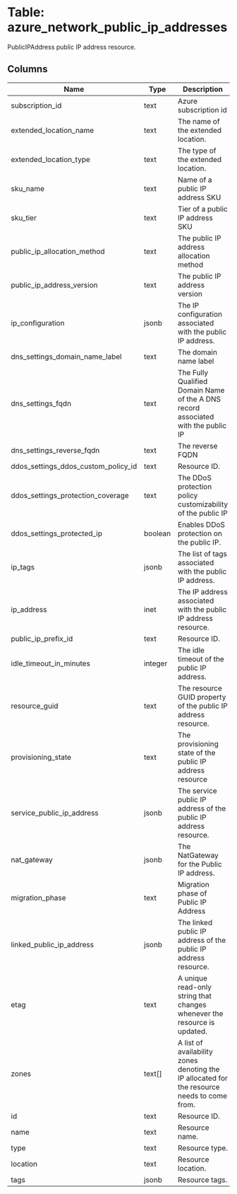 
# Table: azure_network_public_ip_addresses
PublicIPAddress public IP address resource.
## Columns
| Name        | Type           | Description  |
| ------------- | ------------- | -----  |
|subscription_id|text|Azure subscription id|
|extended_location_name|text|The name of the extended location.|
|extended_location_type|text|The type of the extended location.|
|sku_name|text|Name of a public IP address SKU|
|sku_tier|text|Tier of a public IP address SKU|
|public_ip_allocation_method|text|The public IP address allocation method|
|public_ip_address_version|text|The public IP address version|
|ip_configuration|jsonb|The IP configuration associated with the public IP address.|
|dns_settings_domain_name_label|text|The domain name label|
|dns_settings_fqdn|text|The Fully Qualified Domain Name of the A DNS record associated with the public IP|
|dns_settings_reverse_fqdn|text|The reverse FQDN|
|ddos_settings_ddos_custom_policy_id|text|Resource ID.|
|ddos_settings_protection_coverage|text|The DDoS protection policy customizability of the public IP|
|ddos_settings_protected_ip|boolean|Enables DDoS protection on the public IP.|
|ip_tags|jsonb|The list of tags associated with the public IP address.|
|ip_address|inet|The IP address associated with the public IP address resource.|
|public_ip_prefix_id|text|Resource ID.|
|idle_timeout_in_minutes|integer|The idle timeout of the public IP address.|
|resource_guid|text|The resource GUID property of the public IP address resource.|
|provisioning_state|text|The provisioning state of the public IP address resource|
|service_public_ip_address|jsonb|The service public IP address of the public IP address resource.|
|nat_gateway|jsonb|The NatGateway for the Public IP address.|
|migration_phase|text|Migration phase of Public IP Address|
|linked_public_ip_address|jsonb|The linked public IP address of the public IP address resource.|
|etag|text|A unique read-only string that changes whenever the resource is updated.|
|zones|text[]|A list of availability zones denoting the IP allocated for the resource needs to come from.|
|id|text|Resource ID.|
|name|text|Resource name.|
|type|text|Resource type.|
|location|text|Resource location.|
|tags|jsonb|Resource tags.|

